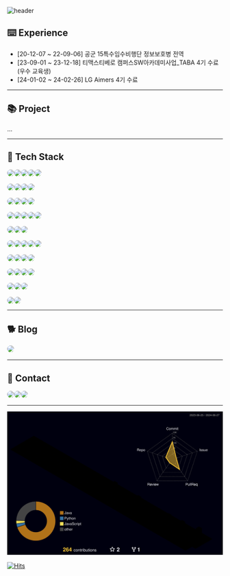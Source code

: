![header](https://capsule-render.vercel.app/api?type=waving&color=gradient&height=120&animation=fadeIn&section=footer&text=🐶🐾🦴&fontAlign=70)
## ⌨️ Experience
- [20-12-07 ~ 22-09-06] 공군 15특수임수비행단 정보보호병 전역
- [23-09-01 ~ 23-12-18] 티맥스티베로 캠퍼스SW아카데미사업_TABA 4기 수료 (우수 교육생)
- [24-01-02 ~ 24-02-26] LG Aimers 4기 수료
---
## 📚 Project
...

---
## 🔨 Tech Stack
<div style="display:flex; flex-direction:row; align-items:flex-start;">
        <img src="https://img.shields.io/badge/html5-E34F26?style=for-the-badge&logo=html5&logoColor=white" style="border-radius: 8px;"> 
        <img src="https://img.shields.io/badge/css-1572B6?style=for-the-badge&logo=css3&logoColor=white" style="border-radius: 8px;"> 
        <img src="https://img.shields.io/badge/javascript-F7DF1E?style=for-the-badge&logo=javascript&logoColor=white" style="border-radius: 8px;"> 
        <img src="https://img.shields.io/badge/bootstrap-7952B3?style=for-the-badge&logo=bootstrap&logoColor=white" style="border-radius: 8px;">
        <img src="https://img.shields.io/badge/react-61DAFB?style=for-the-badge&logo=react&logoColor=white" style="border-radius: 8px;">
    </div><br>
    <div style="display:flex; flex-direction:row; align-items:flex-start;">
        <img src="https://img.shields.io/badge/C-A8B9CC?style=for-the-badge&logo=C&logoColor=white" style="border-radius: 8px;">
        <img src="https://img.shields.io/badge/c++-00599C?style=for-the-badge&logo=cplusplus&logoColor=white" style="border-radius: 8px;">
        <img src="https://img.shields.io/badge/Java-007396?style=for-the-badge&logo=openjdk&logoColor=white" style="border-radius: 8px;"> 
        <img src="https://img.shields.io/badge/python-3776AB?style=for-the-badge&logo=python&logoColor=white" style="border-radius: 8px;"> 
    </div><br>
    <div style="display:flex; flex-direction:row; align-items:flex-start;">
        <img src="https://img.shields.io/badge/numpy-%23013243.svg?style=for-the-badge&logo=numpy&logoColor=white" style="border-radius: 8px;">
        <img src="https://img.shields.io/badge/pandas-%23150458.svg?style=for-the-badge&logo=pandas&logoColor=white" style="border-radius: 8px;">
        <img src="https://img.shields.io/badge/Matplotlib-%23ffffff.svg?style=for-the-badge&logo=Matplotlib&logoColor=black" style="border-radius: 8px;"> 
        <img src="https://img.shields.io/badge/scikit--learn-%23F7931E.svg?style=for-the-badge&logo=scikit-learn&logoColor=white" style="border-radius: 8px;"> 
    </div><br>
    <div style="display:flex; flex-direction:row; align-items:flex-start;">
        <img src="https://img.shields.io/badge/mysql-4479A1?style=for-the-badge&logo=mysql&logoColor=white" style="border-radius: 8px;"> 
        <img src="https://img.shields.io/badge/mariadb-003545?style=for-the-badge&logo=mariadb&logoColor=white" style="border-radius: 8px;">
        <img src="https://img.shields.io/badge/oracle-F80000?style=for-the-badge&logo=oracle&logoColor=white" style="border-radius: 8px;"> 
        <img src="https://img.shields.io/badge/tibero6-3F48CC?style=for-the-badge&logo=t&logoColor=white" style="border-radius: 8px;">
        <img src="https://img.shields.io/badge/MongoDB-%234ea94b.svg?style=for-the-badge&logo=mongodb&logoColor=white" style="border-radius: 8px;">
    </div><br>
    <div style="display:flex; flex-direction:row; align-items:flex-start;">
        <img src="https://img.shields.io/badge/linux-FCC624?style=for-the-badge&logo=linux&logoColor=black" style="border-radius: 8px;"> 
        <img src="https://img.shields.io/badge/Ubuntu-E95420?style=for-the-badge&logo=ubuntu&logoColor=white" style="border-radius: 8px;"> 
        <img src="https://img.shields.io/badge/centos-002260?style=for-the-badge&logo=centos&logoColor=F0F0F0" style="border-radius: 8px;">  
    </div><br>
        <div style="display:flex; flex-direction:row; align-items:flex-start;">
        <img src="https://img.shields.io/badge/Spring Boot-6DB33F?style=for-the-badge&logo=spring boot&logoColor=white" style="border-radius: 8px;"> 
        <img src="https://img.shields.io/badge/Thymeleaf-%23005C0F.svg?style=for-the-badge&logo=Thymeleaf&logoColor=white
" style="border-radius: 8px;"> 
        <img src="https://img.shields.io/badge/Gradle-02303A.svg?style=for-the-badge&logo=Gradle&logoColor=white" style="border-radius: 8px;"> 
        <img src="https://img.shields.io/badge/flask-000000?style=for-the-badge&logo=flask&logoColor=white" style="border-radius: 8px;"> 
        <img src="https://img.shields.io/badge/nginx-%23009639.svg?style=for-the-badge&logo=nginx&logoColor=white" style="border-radius: 8px;"> 
    </div><br>
    <div style="display:flex; flex-direction:row; align-items:flex-start;">
        <img src="https://img.shields.io/badge/AWS-232F3E?style=for-the-badge&logo=amazon web services&logoColor=white" style="border-radius: 8px;"> 
        <img src="https://img.shields.io/badge/AWS EC2-FF9900?style=for-the-badge&logo=amazon ec2&logoColor=white" style="border-radius: 8px;"> 
        <img src="https://img.shields.io/badge/AWS RDS-527FFF?style=for-the-badge&logo=amazon rds&logoColor=white" style="border-radius: 8px;">
        <img src="https://img.shields.io/badge/AWS S3-569A31?style=for-the-badge&logo=amazon rds&logoColor=white" style="border-radius: 8px;">
    </div><br>
      <div style="display:flex; flex-direction:row; align-items:flex-start;">
        <img src="https://img.shields.io/badge/git-F05032?style=for-the-badge&logo=git&logoColor=white" style="border-radius: 8px;"> 
        <img src="https://img.shields.io/badge/github-181717?style=for-the-badge&logo=github&logoColor=white" style="border-radius: 8px;"> 
        <img src="https://img.shields.io/badge/github%20actions-%232671E5.svg?style=for-the-badge&logo=githubactions&logoColor=white" style="border-radius: 8px;"> 
        <img src="https://img.shields.io/badge/hibernate-59666C?style=for-the-badge&logo=hibernate&logoColor=white" style="border-radius: 8px;">
</div><br>
<div style="display:flex; flex-direction:row; align-items:flex-start;">
  <img src="https://img.shields.io/badge/yaml-%23ffffff.svg?style=for-the-badge&logo=yaml&logoColor=151515" style="border-radius: 8px;">
  <img src="https://img.shields.io/badge/Postman-FF6C37?style=for-the-badge&logo=postman&logoColor=white" style="border-radius: 8px;">
  <img src="https://img.shields.io/badge/jenkins-%232C5263.svg?style=for-the-badge&logo=jenkins&logoColor=white" style="border-radius: 8px;">
</div><br>
<div style="display:flex; flex-direction:row; align-items:flex-start;">
  <img src="https://img.shields.io/badge/docker-%230db7ed.svg?style=for-the-badge&logo=docker&logoColor=white" style="border-radius: 8px;">
  <img src="https://img.shields.io/badge/kubernetes-%23326ce5.svg?style=for-the-badge&logo=kubernetes&logoColor=white" style="border-radius: 8px;">
</div>

---
## 🐕 Blog
<div style="display:flex; flex-direction:row;">
    <a href="https://velog.io/@digitpic">
        <img src="https://img.shields.io/badge/Velog-20c997?style=for-the-badge&logo=Vimeo&logoColor=white" style="border-radius: 8px;"> 
    </a>
</div>

---

## 📳 Contact
<div style="display:flex; flex-direction:row;">
    <a href="https://open.kakao.com/o/s26rBC9f">
        <img src="https://img.shields.io/badge/KakaoTalk-FFCD00?style=for-the-badge&logoColor=black&logo=KakaoTalk" style="border-radius: 8px;"> 
    </a>
    <a href="https://www.instagram.com/_di.pic">
        <img src="https://img.shields.io/badge/Instagram-E4405F?style=for-the-badge&logo=Instagram&logoColor=white" style="border-radius: 8px;">
    </a>
        <a href="mailto:jkw5033@gmail.com">
        <img src="https://img.shields.io/badge/Gmail-EA4335?style=for-the-badge&logo=Gmail&logoColor=white" style="border-radius: 8px;">
    </a>
</div>

---
![digitpic's GitHub stats](./profile-3d-contrib/profile-night-rainbow.svg)

[![Hits](https://hits.seeyoufarm.com/api/count/incr/badge.svg?url=https%3A%2F%2Fgithub.com%2Fdigitpic%2F&count_bg=%2379C83D&title_bg=%23555555&icon=cliqz.svg&icon_color=%23E7E7E7&title=GITHUB&edge_flat=false)](https://hits.seeyoufarm.com)
